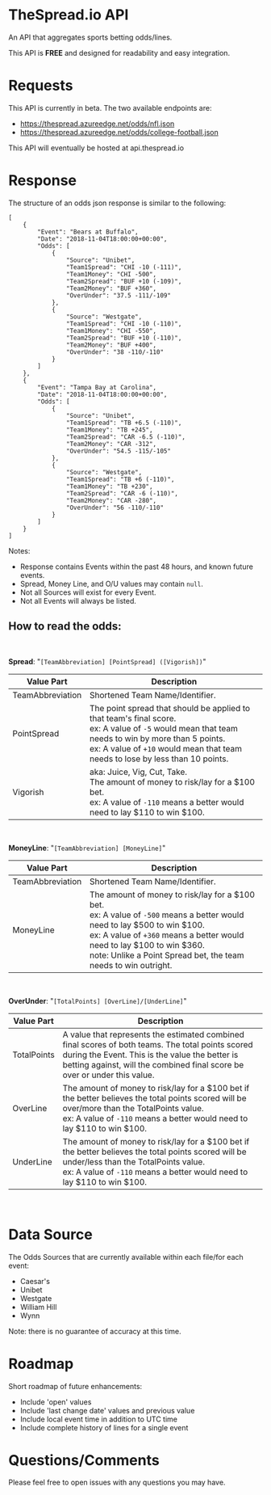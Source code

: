 # TheSpread.io API

An API that aggregates sports betting odds/lines.

This API is **FREE** and designed for readability and easy integration.


# Requests

This API is currently in beta. The two available endpoints are:

 - https://thespread.azureedge.net/odds/nfl.json
 - https://thespread.azureedge.net/odds/college-football.json

This API will eventually be hosted at api.thespread.io

# Response

The structure of an odds json response is similar to the following:

```
[
    {
        "Event": "Bears at Buffalo",
        "Date": "2018-11-04T18:00:00+00:00",
        "Odds": [
            {
                "Source": "Unibet",
                "Team1Spread": "CHI -10 (-111)",
                "Team1Money": "CHI -500",
                "Team2Spread": "BUF +10 (-109)",
                "Team2Money": "BUF +360",
                "OverUnder": "37.5 -111/-109"
            },
            {
                "Source": "Westgate",
                "Team1Spread": "CHI -10 (-110)",
                "Team1Money": "CHI -550",
                "Team2Spread": "BUF +10 (-110)",
                "Team2Money": "BUF +400",
                "OverUnder": "38 -110/-110"
            }
        ]
    },
    {
        "Event": "Tampa Bay at Carolina",
        "Date": "2018-11-04T18:00:00+00:00",
        "Odds": [
            {
                "Source": "Unibet",
                "Team1Spread": "TB +6.5 (-110)",
                "Team1Money": "TB +245",
                "Team2Spread": "CAR -6.5 (-110)",
                "Team2Money": "CAR -312",
                "OverUnder": "54.5 -115/-105"
            },
            {
                "Source": "Westgate",
                "Team1Spread": "TB +6 (-110)",
                "Team1Money": "TB +230",
                "Team2Spread": "CAR -6 (-110)",
                "Team2Money": "CAR -280",
                "OverUnder": "56 -110/-110"
            }
        ]
    }
]
```

Notes:
 - Response contains Events within the past 48 hours, and known future events.
 - Spread, Money Line, and O/U values may contain `null`.
 - Not all Sources will exist for every Event.
 - Not all Events will always be listed.

## How to read the odds:

<br /> 

 **Spread**: "`[TeamAbbreviation] [PointSpread] ([Vigorish])`"

| Value Part | Description |
| --- | --- |
| TeamAbbreviation | Shortened Team Name/Identifier. |
| PointSpread | The point spread that should be applied to that team's final score.<br />ex: A value of `-5` would mean that team needs to win by more than 5 points.<br />ex: A value of `+10` would mean that team needs to lose by less than 10 points. |
| Vigorish | aka: Juice, Vig, Cut, Take.<br />The amount of money to risk/lay for a $100 bet.<br />ex: A value of `-110` means a better would need to lay $110 to win $100. |

<br />

**MoneyLine**: "`[TeamAbbreviation] [MoneyLine]`"

| Value Part | Description |
| --- | --- |
| TeamAbbreviation | Shortened Team Name/Identifier. |
| MoneyLine | The amount of money to risk/lay for a $100 bet.<br />ex: A value of `-500` means a better would need to lay $500 to win $100.<br />ex: A value of `+360` means a better would need to lay $100 to win $360.<br />note: Unlike a Point Spread bet, the team needs to win outright. |

<br />

**OverUnder**: "`[TotalPoints] [OverLine]/[UnderLine]`"

| Value Part | Description |
| --- | --- |
| TotalPoints | A value that represents the estimated combined final scores of both teams. The total points scored during the Event. This is the value the better is betting against, will the combined final score be over or under this value. |
| OverLine | The amount of money to risk/lay for a $100 bet if the better believes the total points scored will be over/more than the TotalPoints value.<br />ex: A value of `-110` means a better would need to lay $110 to win $100. |
| UnderLine | The amount of money to risk/lay for a $100 bet if the better believes the total points scored will be under/less than the TotalPoints value.<br />ex: A value of `-110` means a better would need to lay $110 to win $100. |


<br />

# Data Source

The Odds Sources that are currently available within each file/for each event:
 - Caesar's
 - Unibet
 - Westgate
 - William Hill
 - Wynn

Note: there is no guarantee of accuracy at this time.


# Roadmap

Short roadmap of future enhancements:
 - Include 'open' values
 - Include 'last change date' values and previous value
 - Include local event time in addition to UTC time
 - Include complete history of lines for a single event
 
# Questions/Comments

Please feel free to open issues with any questions you may have.

